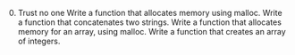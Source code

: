 0. Trust no one
Write a function that allocates memory using malloc.
Write a function that concatenates two strings.
Write a function that allocates memory for an array, using malloc.
Write a function that creates an array of integers.

